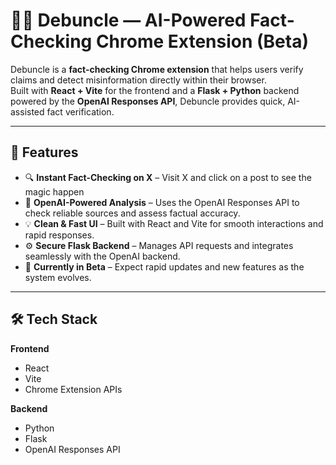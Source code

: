 # 🕵️‍♂️ Debuncle — AI-Powered Fact-Checking Chrome Extension (Beta)

Debuncle is a **fact-checking Chrome extension** that helps users verify claims and detect misinformation directly within their browser.  
Built with **React + Vite** for the frontend and a **Flask + Python** backend powered by the **OpenAI Responses API**, Debuncle provides quick, AI-assisted fact verification.

---

## 🚀 Features

- 🔍 **Instant Fact-Checking on X** – Visit X and click on a post to see the magic happen
- 🧠 **OpenAI-Powered Analysis** – Uses the OpenAI Responses API to check reliable sources and assess factual accuracy.
- 💡 **Clean & Fast UI** – Built with React and Vite for smooth interactions and rapid responses.  
- ⚙️ **Secure Flask Backend** – Manages API requests and integrates seamlessly with the OpenAI backend.  
- 🧪 **Currently in Beta** – Expect rapid updates and new features as the system evolves.

---

## 🛠️ Tech Stack

**Frontend**
- React  
- Vite  
- Chrome Extension APIs  

**Backend**
- Python  
- Flask  
- OpenAI Responses API

